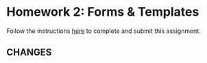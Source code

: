 # Homework 2: Forms & Templates

Follow the instructions [here](https://github.com/Tech-at-DU/ACS-1710-Web-Architecture/blob/master/Assignments/02-Forms-Templates.md) to complete and submit this assignment.
## CHANGES